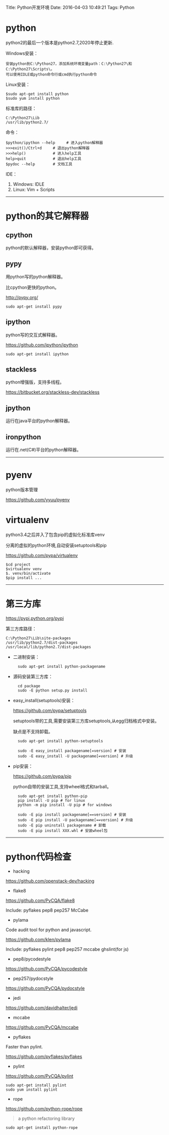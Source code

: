Title: Python开发环境
Date: 2016-04-03 10:49:21
Tags: Python

# python

python2的最后一个版本是python2.7,2020年停止更新.

Windows安装：

    安装python到C:\Python27，添加系统环境变量path：C:\Python27\和C:\Python27\Scripts\。
    可以使用IDLE或python命令行或cmd执行python命令

Linux安装：

    $sudo apt-get install python
    $sudo yum install python

标准库的路径：

    C:\Python27\Lib
    /usr/lib/python2.7/

命令：

    $python/ipython --help     # 进入python解释器
    >>>exit()/Ctrl+d     # 退出python解释器
    >>>help()            # 进入help工具
    help>quit            # 退出help工具
    $pydoc --help        # 文档工具

IDE：

1. Windows: IDLE
2. Linux: Vim + Scripts

***

# python的其它解释器

## cpython

python的默认解释器，安装python即可获得。

## pypy

用python写的python解释器。

比cpython更快的python。

<http://pypy.org/>

    sudo apt-get install pypy

## ipython

python写的交互式解释器。

<https://github.com/ipython/ipython>

    sudo apt-get install ipython

## stackless

python增强版，支持多线程。

<https://bitbucket.org/stackless-dev/stackless>

## jpython

运行在java平台的python解释器。

## ironpython

运行在.net(C#)平台的python解释器。

***

# pyenv

python版本管理

<https://github.com/yyuu/pyenv>

# virtualenv

python3.4之后并入了包含pip的虚拟化标准库venv

分离的虚拟的python环境,自动安装setuptools和pip

<https://github.com/pypa/virtualenv>

    $cd project
    $virtualenv venv
    $. venv/bin/activate
    $pip install ...

***

# 第三方库

<https://pypi.python.org/pypi>

第三方库路径：

    C:\Python27\Lib\site-packages
    /usr/lib/python2.7/dist-packages
    /usr/local/lib/python2.7/dist-packages

* 二进制安装：

        sudo apt-get install python-packagename

* 源码安装第三方库：

        cd package
        sudo -E python setup.py install

* easy_install(setuptools)安装：

    <https://github.com/pypa/setuptools>

    setuptools带的工具,需要安装第三方库setuptools,从egg归档格式中安装。

    缺点是不支持卸载。

        sudo apt-get install python-setuptools

        sudo -E easy_install packagename[=version] # 安装
        sudo -E easy_install -U packagename[=version] # 升级

* pip安装：

    <https://github.com/pypa/pip>

    python自带的安装工具,支持wheel格式和tarball。

        sudo apt-get install python-pip
        pip install -U pip # for linux
        python -m pip install -U pip # for windows

        sudo -E pip install packagename[==version] # 安装
        sudo -E pip install -U packagename[==version] # 升级
        sudo -E pip uninstall packagename # 卸载
        sudo -E pip install XXX.whl # 安装wheel包

***

# python代码检查

* hacking

<https://github.com/openstack-dev/hacking>

* flake8

<https://github.com/PyCQA/flake8>

Include:
pyflakes
pep8
pep257
McCabe

* pylama

Code audit tool for python and javascript.

<https://github.com/klen/pylama>

Include:
pyflakes
pylint
pep8
pep257
mccabe
ghslint(for js)

* pep8/pycodestyle

<https://github.com/PyCQA/pycodestyle>

* pep257/pydocstyle

<https://github.com/PyCQA/pydocstyle>

* jedi

<https://github.com/davidhalter/jedi>

* mccabe

<https://github.com/PyCQA/mccabe>

* pyflakes

Faster than pylint.

<https://github.com/pyflakes/pyflakes>

* pylint

<https://github.com/PyCQA/pylint>

    sudo apt-get install pylint
    sudo yum install pylint

* rope

<https://github.com/python-rope/rope>

> a python refactoring library

    sudo apt-get install python-rope
